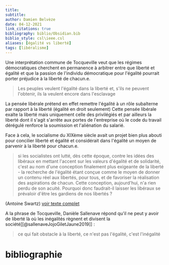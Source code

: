 ```yaml
---
title: 
subtitle:
author: Damien Belvèze
date: 04-12-2021
link_citations: true
bibliography: biblio/Obsidian.bib
biblio_style: csl\ieee.csl
aliases: [égalité vs liberté]
tags: [libéralisme]
---
```


Une interprétation commune de Tocqueville veut que les régimes démocratiques cherchent en permanence à arbitrer entre que liberté et égalité et que la passion de l'individu démocratique pour l'égalité pourrait porter préjudice à la liberté de chacun.e. 

> Les peuples veulent l'égalité dans la liberté et, s'ils ne peuvent l'obtenir, ils la veulent encore dans l'esclavage

La pensée libérale prétend en effet remettre l'égalité à un rôle subalterne par rapport à la liberté (égalité en droit seulement)
Cette pensée libérale exalte la liberté mais uniquement celle des privilégiés et par ailleurs la liberté dont il s'agit s'arrête aux portes de l'entreprise où le code du travail dérégulé renforce la soumission et l'aliénation du salarié. 

Face à cela, le socialisme du XIXème siècle avait un projet bien plus abouti pour concilier liberté et égalité et considérait dans l'égalité un moyen de parvenir à la liberté pour chacun.e.

>si les socialistes ont lutté, dès cette époque, contre les idées des libéraux en mettant l'accent sur les valeurs d'égalité et de solidarité, c'est au nom d'une conception finalement plus exigeante de la liberté - la recherche de l'égalité étant conçue comme le moyen de donner un contenu réel aux libertés, pour tous, et de favoriser la réalisation des aspirations de chacun. Cette conception, aujourd'hui, n'a rien perdu de son acuité. Pourquoi donc faudrait-il laisser les libéraux se prévaloir d'être les gardiens de nos libertés ?

(Antoine Swartz) [voir texte complet](jeune_garde_liberale.pdf)

A la phrase de Tocqueville, Danièle Sallenave répond qu'il ne peut y avoir de liberté là où les inégalités règnent et divisent la société[[@sallenaveJojoGiletJaune2019]] : 

> ce qui fait obstacle à la liberté, ce n'est pas l'égalité, c'est l'inégalité





# bibliographie

